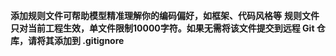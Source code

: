 **添加规则文件可帮助模型精准理解你的编码偏好，如框架、代码风格等**
**规则文件只对当前工程生效，单文件限制10000字符。如果无需将该文件提交到远程 Git 仓库，请将其添加到 .gitignore**
